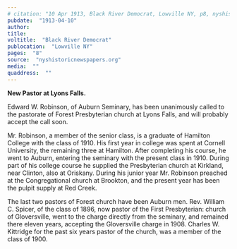 ```yaml
---
# citation: "10 Apr 1913, Black River Democrat, Lowville NY, p8, nyshistoricnewspapers.org."
pubdate:  "1913-04-10"
author: 
title: 
voltitle:  "Black River Democrat"
publocation:  "Lowville NY"
pages:  "8"
source:  "nyshistoricnewspapers.org"
media:  ""
quaddress:  ""
---
```

**New Pastor at Lyons Falls.** 

Edward W. Robinson, of Auburn Seminary, has been unanimously called to the pastorate of Forest Presbyterian church at Lyons Falls, and will probably accept the call soon. 

Mr. Robinson, a member of the senior class, is a graduate of Hamilton College with the class of 1910. His first year in college was spent at Cornell University, the remaining three at Hamilton. After completing his course, he went to Auburn, entering the seminary with the present class in 1910. During part of his college course he supplied the Presbyterian church at Kirkland, near Clinton, also at Oriskany. During his junior year Mr. Robinson preached at the Congregational church at Brookton, and the present year has been the pulpit supply at Red Creek. 

The last two pastors of Forest church have been Auburn men. Rev. William C. Spicer, of the class of 1896, now pastor of the First Presbyterian: church of Gloversville, went to the charge directly from the seminary, and remained there eleven years, accepting the Gloversville charge in 1908. Charles W. Kittridge for the past six years pastor of the church, was a member of the class of 1900.


